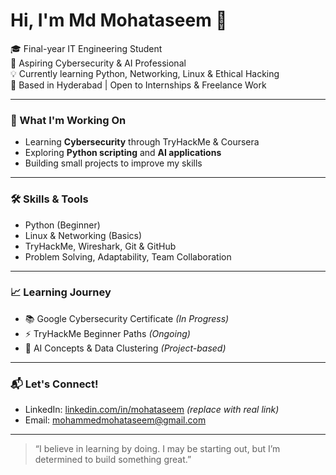 # Hi, I'm Md Mohataseem 👋

🎓 Final-year IT Engineering Student  
🔐 Aspiring Cybersecurity & AI Professional  
💡 Currently learning Python, Networking, Linux & Ethical Hacking  
📍 Based in Hyderabad | Open to Internships & Freelance Work

---

### 🚀 What I'm Working On
- Learning **Cybersecurity** through TryHackMe & Coursera
- Exploring **Python scripting** and **AI applications**
- Building small projects to improve my skills

---

### 🛠️ Skills & Tools
- Python (Beginner)
- Linux & Networking (Basics)
- TryHackMe, Wireshark, Git & GitHub
- Problem Solving, Adaptability, Team Collaboration

---

### 📈 Learning Journey
- 📚 Google Cybersecurity Certificate *(In Progress)*
- ⚡ TryHackMe Beginner Paths *(Ongoing)*
- 🧠 AI Concepts & Data Clustering *(Project-based)*

---

### 📬 Let's Connect!
- LinkedIn: [linkedin.com/in/mohataseem](https://linkedin.com) *(replace with real link)*
- Email: mohammedmohataseem@gmail.com

---

> “I believe in learning by doing. I may be starting out, but I’m determined to build something great.”



<!--
**mohataseem-dev/Mohataseem-dev** is a ✨ _special_ ✨ repository because its `README.md` (this file) appears on your GitHub profile.

Here are some ideas to get you started:

- 🔭 I’m currently working on ...
- 🌱 I’m currently learning ...
- 👯 I’m looking to collaborate on ...
- 🤔 I’m looking for help with ...
- 💬 Ask me about ...
- 📫 How to reach me: ...
- 😄 Pronouns: ...
- ⚡ Fun fact: ...
-->
